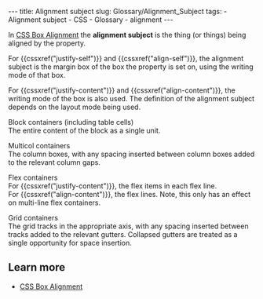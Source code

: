 --- title: Alignment subject slug: Glossary/Alignment_Subject tags: - Alignment subject - CSS - Glossary - alignment ---

In [CSS Box Alignment](/en-US/docs/Web/CSS/CSS_Box_Alignment) the **alignment subject** is the thing (or things) being aligned by the property.

For {{cssxref("justify-self")}} and {{cssxref("align-self")}}, the alignment subject is the margin box of the box the property is set on, using the writing mode of that box.

For {{cssxref("justify-content")}} and {{cssxref("align-content")}}, the writing mode of the box is also used. The definition of the alignment subject depends on the layout mode being used.

Block containers (including table cells)  
The entire content of the block as a single unit.

Multicol containers  
The column boxes, with any spacing inserted between column boxes added to the relevant column gaps.

Flex containers  
For {{cssxref("justify-content")}}, the flex items in each flex line.  
For {{cssxref("align-content")}}, the flex lines. Note, this only has an effect on multi-line flex containers.

Grid containers  
The grid tracks in the appropriate axis, with any spacing inserted between tracks added to the relevant gutters. Collapsed gutters are treated as a single opportunity for space insertion.

## Learn more

- [CSS Box Alignment](/en-US/docs/Web/CSS/CSS_Box_Alignment)
